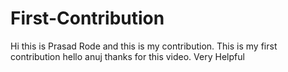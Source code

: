# First-Contribution
Hi this is Prasad Rode and this is my contribution.
This is my first contribution
hello anuj thanks for this video. Very Helpful
